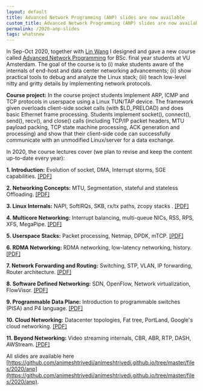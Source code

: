 ```yaml
---
layout: default
title: Advanced Network Programming (ANP) slides are now available
custom_title: Advanced Network Programming (ANP) slides are now available
permalink: /2020-anp-slides
tags: whatsnew
---
```


In Sep-Oct 2020, together with [Lin Wang](https://linwang.info/) I designed and gave a new course called [Advanced Network Programming](https://studiegids.vu.nl/en/2020-2021/courses/XB_0048) for BSc. final year students at VU Amsterdam. The goal of the course is to (i) make students aware of the internals of end-host and data center networking advancements; (ii) show practical tools to debug and analyze the Linux stack; (iii) teach low-level nitty and gritty details by implementing network protocols. 


**Course project:** In the course project students implement ARP, ICMP and TCP protocols in userspace using a Linux TUN/TAP device. The framework given overloads client-side socket calls (with $LD_PRELOAD) and does basic Ethernet frame processing. Students implement socket(), connect(), send(), recv(), and close() calls (including TCP/IP packet headers, MTU payload packing, TCP state machine processing, ACK generation and processing) and show that their client-side code can successfully communicate with an unmodified Linux/server for a data exchange. 


In 2020, the course lectures cover (we plan to revise and keep the content up-to-date every year):

  **1. Introduction:** Evolution of socket, DMA, Interrupt storms, SGE capabilities. [[PDF]](https://github.com/animeshtrivedi/animeshtrivedi.github.io/raw/master/files/2020/anp/2020-anp-lecture1-introduction.pdf)

  **2. Networking Concepts:** MTU, Segmentation, stateful and stateless Offloading. [[PDF]](https://github.com/animeshtrivedi/animeshtrivedi.github.io/raw/master/files/2020/anp/2020-anp-lecture2-concepts.pdf) 

  **3. Linux Internals:** NAPI, SoftIRQs, SKB, rx/tx paths, zcopy stacks . [[PDF]](https://github.com/animeshtrivedi/animeshtrivedi.github.io/raw/master/files/2020/anp/2020-anp-lecture3-linux-internals.pdf)

  **4. Multicore Networking:** Interrupt balancing, multi-queue NICs, RSS, RPS, XFS, MegaPipe. [[PDF]](https://github.com/animeshtrivedi/animeshtrivedi.github.io/raw/master/files/2020/anp/2020-anp-lecture4-multicore.pdf)

  **5. Userspace Stacks:** Packet processing, Netmap, DPDK, mTCP. [[PDF]](https://github.com/animeshtrivedi/animeshtrivedi.github.io/raw/master/files/2020/anp/2020-anp-lecture5-uspace-networking.pdf)

  **6. RDMA Networking:** RDMA networking, low-latency networking, history. [[PDF]](https://github.com/animeshtrivedi/animeshtrivedi.github.io/raw/master/files/2020/anp/2020-anp-lecture6-rdma.pdf)

  **7. Network Forwarding and Routing:** Switching, STP, VLAN, IP forwarding, Router architecture. [[PDF]](https://github.com/animeshtrivedi/animeshtrivedi.github.io/raw/master/files/2020/anp/2020-anp-lecture7-routing.pdf)

  **8. Software Defined Networking:** SDN, OpenFlow, Network virtualization, FlowVisor. [[PDF]](https://github.com/animeshtrivedi/animeshtrivedi.github.io/raw/master/files/2020/anp/2020-anp-lecture8-sdn.pdf)

  **9. Programmable Data Plane:** Introduction to programmable switches (PISA) and P4 language. [[PDF]](https://github.com/animeshtrivedi/animeshtrivedi.github.io/raw/master/files/2020/anp/2020-anp-lecture9-pdp.pdf)

  **10. Cloud Networking:** Datacenter topologies, Fat tree, PortLand, Google's cloud networking. [[PDF]](https://github.com/animeshtrivedi/animeshtrivedi.github.io/raw/master/files/2020/anp/2020-anp-lecture10-cloudnet.pdf)

  **11. Beyond Networking:** Video streaming internals, CBR, ABR, RTP, DASH, AWStream. [[PDF]](https://github.com/animeshtrivedi/animeshtrivedi.github.io/raw/master/files/2020/anp/2020-anp-lecture11-beyond.pdf)


All slides are available here [https://github.com/animeshtrivedi/animeshtrivedi.github.io/tree/master/files/2020/anp](https://github.com/animeshtrivedi/animeshtrivedi.github.io/tree/master/files/2020/anp).

